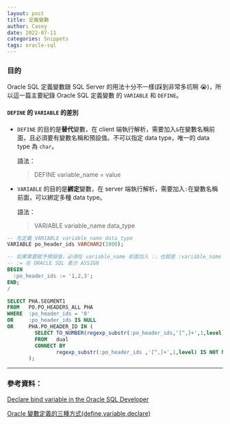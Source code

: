 ```yaml
---
layout: post
title: 定義變數
author: Casey
date: 2022-07-11
categories: Snippets
tags: oracle-sql
---
```


### 目的

Oracle SQL 定義變數跟 SQL Server 的用法十分不一樣(踩到非常多坑啊 😭)，所以這一篇主要紀錄 Oracle SQL 定義變數 的 `VARIABLE` 和 `DEFINE`。

#### `DEFINE` 的 `VARIABLE` 的差別

- `DEFINE` 的目的是**替代**變數，在 client 端執行解析，需要加入`&`在變數名稱前面，且必須要有變數名稱和預設值。不可以指定 data type，唯一的 data type 為 `char`。

  語法：

  > DEFINE variable_name = value

- `VARIABLE` 的目的是**綁定**變數，在 server 端執行解析，需要加入`:`在變數名稱前面，可以綁定多種 data type。

  語法：

  > VARIABLE variable_name data_type

```sql
-- 先定義 VARIABLE variable_name data_type
VARIABLE po_header_ids VARCHAR2(1000);

-- 如果需要賦予預設值，必須在 variable_name 前面加入 :，也就是 :variable_name
-- := 在 ORACLE SQL 表示 ASSIGN
BEGIN
  :po_header_ids := '1,2,3';
END;
/

SELECT PHA.SEGMENT1
FROM   PO.PO_HEADERS_ALL PHA
WHERE  :po_header_ids = '0'
OR     :po_header_ids IS NULL
OR     PHA.PO_HEADER_ID IN (
         SELECT TO_NUMBER(regexp_substr(:po_header_ids,'[^,]+',1,level))
         FROM   dual
         CONNECT BY
                regexp_substr(:po_header_ids ,'[^,]+',1,level) IS NOT NULL
       );
```

---

### 參考資料：

[Declare bind variable in the Oracle SQL Developer](https://stackoverflow.com/questions/72853678/declare-bind-variable-in-the-oracle-sql-developer)

[Oracle 變數定義的三種方式(define,variable,declare)](https://iter01.com/397633.html)
